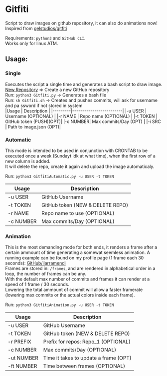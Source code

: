 # Gitfiti

Script to draw images on github repository, it can also do animations now!   
Inspired from [gelstudios/gitfiti](https://github.com/gelstudios/gitfiti)  

Requirements: ```python3``` and ```GitHub CLI```.  
Works only for linux ATM.

## Usage:  

### Single
Executes the script a single time and generates a bash script to draw image.  
[New Repository](https://github.com/new) => Create a new GitHub repository  
Run: ```python3 Gitfiti.py``` -> Generates a bash file  
Run: ```sh Gitfiti.sh``` -> Creates and pushes commits, will ask for username and pa  ssword if not stored in system    
|Usage    | Description             |
|---------|-------------------------|
|-u USER  | Username (OPTIONAL)     |
|-r NAME  | Repo name (OPTIONAL)    |
|-t TOKEN | GitHub token (PUSH)(OPT)|
|-c NUMBER| Max commits/Day (OPT)   |
|-i SRC   | Path to image.json (OPT)|      

### Automatic
This mode is intended to be used in conjunction with CRONTAB to be executed once a week (Sundayt idk at what time), when the first row of a new column is added.  
It will delete the repo, create it again and upload the image automaticaly.  

Run: ```python3 GitfitiAutomatic.py -u USER -t TOKEN```

|Usage    | Description                     |
|---------|---------------------------------|
|-u USER  | GitHub Username                 |
|-t TOKEN | GitHub token (NEW & DELETE REPO)|
|-r NAME  | Repo name to use (OPTIONAL)     |
|-c NUMBER| Max commits/Day (OPTIONAL)      |

### Animation
This is the most demanding mode for both ends, it renders a frame after a certain ammount of time generating a somewat seemless animation.
A running example can be found on my profile page (1 frame each 30 seconds): [GitHub/ilarramendi](https://github.com/ilarramendi)  
Frames are stored in: ```/frames```, and are rendered in alphabetical order in a loop, the number of frames can be any.  
With the default max number of commits and frames it can render at a speed of 1 frame / 30 seconds.  
Lowering the total ammount of commit will allow a faster framerate (lowering max commits or the actual colors inside each frame).  

Run: ```python3 GitfitiAnimation.py -u USER -t TOKEN```  

|Usage     | Description                          |
|----------|--------------------------------------|
|-u USER   | GitHub Username                      |
|-t TOKEN  | GitHub token (NEW & DELETE REPO)     |
|-r PREFIX | Prefix for repos: Repo_1 (OPTIONAL)  |
|-c NUMBER | Max commits/Day (OPTIONAL)           |
|-ut NUMBER| Time it takes to update a frame (OPT)|
|-ft NUMBER| Time between frames (OPTIONAL)       |
